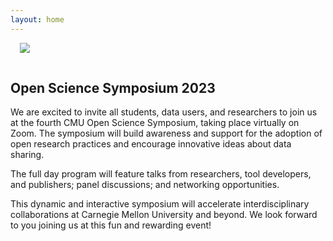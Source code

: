 ```yaml
---
layout: home
---
```


<style>
#logo-container {
    margin: 0 auto;
   /* width: 70vw; */
	padding: 15px;
	padding-top: 0px;
}

#logo-container img {
    /* width: 70vw; */
}
</style>

<div id='logo-container'><img src="assets/images/temporary-banner-2023.png" /></div>

## Open Science Symposium 2023

We are excited to invite all students, data users, and researchers to join us at the fourth CMU Open Science Symposium, taking place virtually on Zoom. The symposium will build awareness and support for the adoption of open research practices and encourage innovative ideas about data sharing.

The full day program will feature talks from researchers, tool developers, and publishers; panel discussions; and networking opportunities.

This dynamic and interactive symposium will accelerate interdisciplinary collaborations at Carnegie Mellon University and beyond. We look forward to you joining us at this fun and rewarding event!
